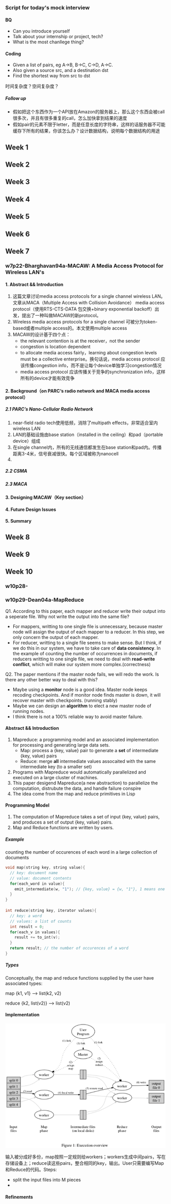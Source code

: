 ### Script for today's mock interview

#### BQ

* Can you introduce yourself
* Talk about your internship or project, tech?
* What is the most chanllege thing?



#### Coding

* Given a list of pairs, eg A->B, B->C, C->D, A->C.
* Also given a source src, and a destination dst
* Find the shortest way from src to dst

时间复杂度？空间复杂度？

##### Follow up

* 假如把这个东西作为一个API放在Amazon的服务器上，那么这个东西会被call很多次，并且有很多重复的call，怎么加快拿到结果的速度
* 假如pair的元素不限于letter，而是任意长度的字符串，这样的话服务器不可能缓存下所有的结果，你该怎么办？设计数据结构，说明每个数据结构的用途





##  Week 1





## Week 2





## Week 3





## Week 4





## Week 5





## Week 6





## Week 7

### w7p22-Bharghavan94a-MACAW: A Media Access Protocol for Wireless LAN's

#### 1. Abstract && Introduction

1. 这篇文章讨论media access protocols for a single channel wireless LAN。文章从MACA（Multiple Access with Collision Avoidance） media access protocol（使用RTS-CTS-DATA 包交换+binary exponential backoff）出发，提出了一种叫做MACAW的新protocol。
2. Wireless media access protocols for a single channel 可被分为token-based或者multiple access的。本文使用multiple access
3. MACAW的设计基于四个点：
   * the relevant contention is at the receiver，not the sender
   * congestion is location dependent
   * to allocate media access fairly，learning about congestion levels must be a collective enterprise。换句话说，media access protocol 应该传播congestion info，而不是让每个device单独学习congestion情况
   * media access protocol 应该传播关于竞争的synchronization info，这样所有的device才能有效竞争



#### 2. Background（on PARC‘s radio network and MACA media access protocol）

##### 2.1 PARC’s Nano-Cellular Radio Network

1. near-field radio tech使用低频，消除了multipath effects，非常适合室内wireless LAN
2. LAN的基础设施由base station（installed in the ceiling）和pad（portable device）组成
3. 在single channel内，所有的无线通信都发生在base station和pad内。传播距离3-4米，信号衰减很快。每个区域被称为nanocell
4. 

##### 2.2 CSMA



##### 2.3 MACA





#### 3. Designing MACAW（Key section）



#### 4. Future Design Issues



#### 5. Summary





## Week 8





## Week 9





## Week 10

### w10p28-



### w10p29-Dean04a-MapReduce



Q1. According to this paper, each mapper and reducer write their output into a seperate file. Why not write the output into the same file?

* For mappers, writting to one single file is unnecessary, because master node will assign the output of each mapper to a reducer. In this step, we only concern the output of each mapper.
* For reducer, writting to a single file seems to make sense. But I think, if we do this in our system, we have to take care of **data consistency**. In the example of counting the number of occurrences in documents, if reducers writting to one single file, we need to deal with **read-write conflict**, which will make our system more complex.(correctness)

Q2. The paper mentions if the master node fails, we will redo the work. Is there any other better way to deal with this?

* Maybe using a **monitor** node is a good idea. Master node keeps recoding checkpoints. And if monitor node finds master is down, it will recover master with checkpoints. (running stably)
* Maybe we can design an **algorithm** to elect a new master node of running nodes.
* I think there is not a 100% reliable way to avoid master failure.



#### Abstract && Introduction

1. Mapreduce: a programming model and an associated implementation for processing and generating large data sets.
   * Map: process a {key, value} pair to generate a **set** of intermediate {key, value} pairs
   * Reduce: merge **all** intermediate values assocaited with the same intermediate key (to a smaller set)
2. Programs with Mapreduce would automatically parallelized and executed on a large cluster of machines.
3. This paper desigend Mapreduce(a new abstraction) to parallelize the computation, distrubute the data, and handle failure conspire
4. The idea come from the map and reduce primitives in Lisp



#### Programming Model

1. The computation of Mapreduce takes a set of input {key, value} pairs, and produces a set of output {key, value} pairs.
2. Map and Reduce functions are written by users.

##### Example

counting the number of occurences of each word in a large collection of documents

```C++
void map(string key, string value){
  // key: document name
  // value: document contents
  for(each_word in value){
    emit_intermediate(w, "1"); // {key, value} = {w, "1"}, 1 means one time
  }
}

int reduce(string key, iterator values){
  // key: a word
  // values: a list of counts
  int result = 0;
  for(each_v in values){
    result += to_int(v);
  }
  return result; // the number of occurences of a word
}
```

##### Types

Conceptually, the map and reduce functions supplied by the user have associated types:

map	{k1, v1}         —> list(k2, v2)

reduce    {k2, list(v2)} —> list(v2)

#### Implementation

![Execution overview](paperimages/w10p29-Dean04a-01.jpg)

输入被分成好多份，map按照一定规则给workers；workers生成中间pairs，写在存储设备上；reduce读这些pairs，整合相同的key，输出。User只需要编写Map和Reduce的代码。Steps:

* split the input files into M pieces
* 



#### Refinements

